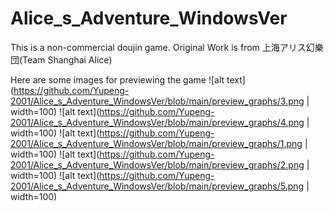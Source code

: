 # Alice_s_Adventure_WindowsVer
This is a non-commercial doujin game. Original Work is from 上海アリス幻樂団(Team Shanghai Alice)


Here are some images for previewing the game
![alt text](https://github.com/Yupeng-2001/Alice_s_Adventure_WindowsVer/blob/main/preview_graphs/3.png | width=100)
![alt text](https://github.com/Yupeng-2001/Alice_s_Adventure_WindowsVer/blob/main/preview_graphs/4.png | width=100)
![alt text](https://github.com/Yupeng-2001/Alice_s_Adventure_WindowsVer/blob/main/preview_graphs/1.png | width=100)
![alt text](https://github.com/Yupeng-2001/Alice_s_Adventure_WindowsVer/blob/main/preview_graphs/2.png | width=100)
![alt text](https://github.com/Yupeng-2001/Alice_s_Adventure_WindowsVer/blob/main/preview_graphs/5.png | width=100)
